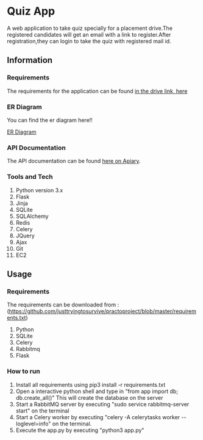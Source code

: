 # Quiz App
A web application to take quiz specially for a placement drive.The registered candidates will get an email with a link to register.After registration,they can login to take the quiz with registered mail id.

## Information

### Requirements

The requirements for the application can be found [in the drive link, here](https://docs.google.com/document/d/1e0ACrY5O1brUFhx5Dj6SN5YBcXShyoyD4OOHvOBqZkA/edit)

### ER Diagram

You can find the er diagram here!!

[ER Diagram](https://github.com/MariyaBosy/practoproject/blob/master/erdiagram.pdf)

### API Documentation

The API documentation can be found [here on Apiary](https://documenter.getpostman.com/view/10029778/SWTA9xji).

### Tools and Tech

1. Python version 3.x
2. Flask
3. Jinja
4. SQLite
5. SQLAlchemy
6. Redis
7. Celery
8. JQuery
9. Ajax
10. Git
11. EC2

## Usage

### Requirements

The requirements can be downloaded from :(https://github.com/justtryingtosurvive/practoproject/blob/master/requirements.txt)

1. Python
2. SQLite
3. Celery
4. Rabbitmq
5. Flask


### How to run
1. Install all requirements using pip3 install -r requirements.txt
2. Open a interactive python shell and type in "from app import db; db.create_all()" This will create the database on the server
3. Start a RabbitMQ server by executing "sudo service rabbitmq-server start" on the terminal
4. Start a Celery worker by executing "celery -A celerytasks worker --loglevel=info" on the terminal. 
5. Execute the app.py by executing "python3 app.py"


